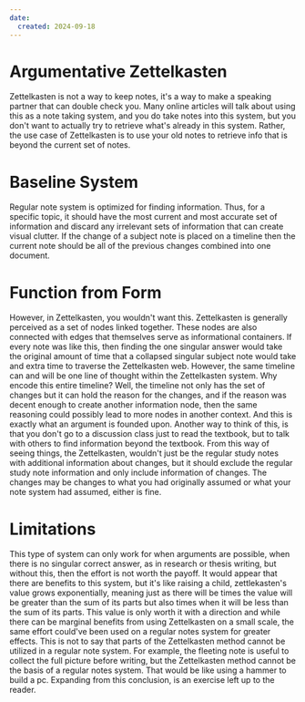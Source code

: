 ```yaml
---
date:
  created: 2024-09-18
---
```

# Argumentative Zettelkasten
  Zettelkasten is not a way to keep notes, it's a way to make a speaking partner that can double check you. Many online articles will talk about using this as a note taking system, and you do take notes into this system, but you don't want to actually try to retrieve what's already in this system. Rather, the use case of Zettelkasten is to use your old notes to retrieve info that is beyond the current set of notes.
# Baseline System
  Regular note system is optimized for finding information. Thus, for a specific topic, it should have the most current and most accurate set of information and discard any irrelevant sets of information that can create visual clutter. If the change of a subject note is placed on a timeline then the current note should be all of the previous changes combined into one document.
# Function from Form
  However, in Zettelkasten, you wouldn't want this. Zettelkasten is generally perceived as a set of nodes linked together. These nodes are also connected with edges that themselves serve as informational containers. If every note was like this, then finding the one singular answer would take the original amount of time that a collapsed singular subject note would take and extra time to traverse the Zettelkasten web. However, the same timeline can and will be one line of thought within the Zettelkasten system.
  Why encode this entire timeline? Well, the timeline not only has the set of changes but it can hold the reason for the changes, and if the reason was decent enough to create another information node, then the same reasoning could possibly lead to more nodes in another context. And this is exactly what an argument is founded upon.
  Another way to think of this, is that you don't go to a discussion class just to read the textbook, but to talk with others to find information beyond the textbook. From this way of seeing things, the Zettelkasten, wouldn't just be the regular study notes with additional information about changes, but it should exclude the regular study note information and only include information of changes. The changes may be changes to what you had originally assumed or what your note system had assumed, either is fine.
# Limitations
  This type of system can only work for when arguments are possible, when there is no singular correct answer, as in research or thesis writing, but without this, then the effort is not worth the payoff. It would appear that there are benefits to this system, but it's like raising a child, zettlekasten's value grows exponentially, meaning just as there will be times the value will be greater than the sum of its parts but also times when it will be less than the sum of its parts. This value is only worth it with a direction and while there can be marginal benefits from using Zettelkasten on a small scale, the same effort could've been used on a regular notes system for greater effects.
  This is not to say that parts of the Zettelkasten method cannot be utilized in a regular note system. For example, the fleeting note is useful to collect the full picture before writing, but the Zettelkasten method cannot be the basis of a regular notes system. That would be like using a hammer to build a pc.
  Expanding from this conclusion, is an exercise left up to the reader.
